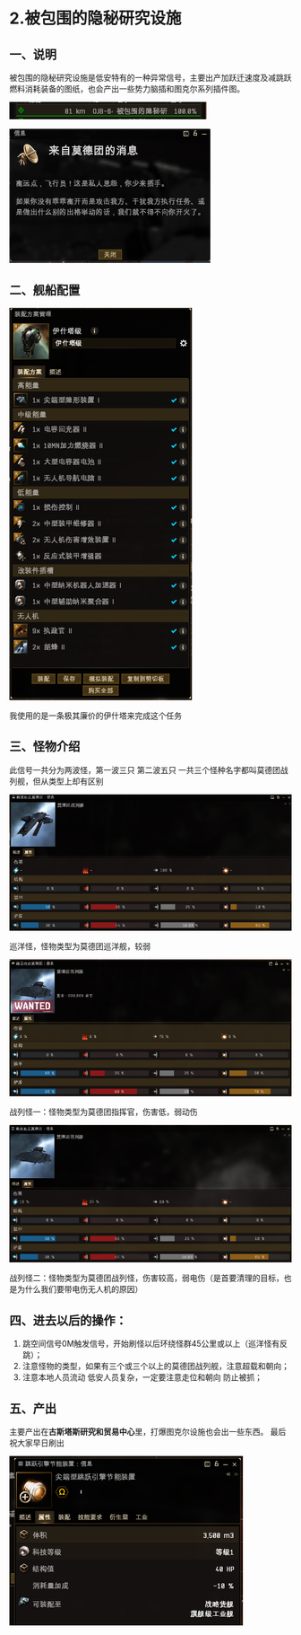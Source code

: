 # 2.被包围的隐秘研究设施

## 一、说明 

被包围的隐秘研究设施是低安特有的一种异常信号，主要出产加跃迁速度及减跳跃燃料消耗装备的图纸，也会产出一些势力脑插和图克尔系列插件图。

![](<../.gitbook/assets/1 (5).png>)

![](<../.gitbook/assets/2 (4).png>)

## 二、舰船配置

![](<../.gitbook/assets/3 (4).png>)

我使用的是一条极其廉价的伊什塔来完成这个任务 

## 三、怪物介绍 

此信号一共分为两波怪，第一波三只 第二波五只 一共三个怪种名字都叫莫德团战列舰，但从类型上却有区别

![](<../.gitbook/assets/4 (3).png>)

巡洋怪，怪物类型为莫德团巡洋舰，较弱

![](<../.gitbook/assets/5 (2).png>)

战列怪一：怪物类型为莫德团指挥官，伤害低，弱动伤

![](<../.gitbook/assets/6 (1).png>)

战列怪二：怪物类型为莫德团战列怪，伤害较高，弱电伤（是首要清理的目标，也是为什么我们要带电伤无人机的原因）

## 四、进去以后的操作：

1. 跳空间信号0M触发信号，开始刷怪以后环绕怪群45公里或以上（巡洋怪有反跳）；
2. 注意怪物的类型，如果有三个或三个以上的莫德团战列舰，注意超载和朝向；
3. 注意本地人员流动 低安人员复杂，一定要注意走位和朝向 防止被抓；

## 五、产出

主要产出在**古斯塔斯研究和贸易中心**里，打爆图克尔设施也会出一些东西。 最后祝大家早日刷出

![](<../.gitbook/assets/7 (1).png>)

